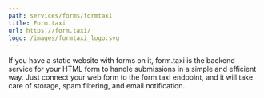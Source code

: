 ```yaml
---
path: services/forms/formtaxi
title: Form.taxi
url: https://form.taxi/
logo: /images/formtaxi_logo.svg
---
```

If you have a static website with forms on it, form.taxi is the backend service for your HTML form to handle submissions in a simple and efficient way. Just connect your web form to the form.taxi endpoint, and it will take care of storage, spam filtering, and email notification.
